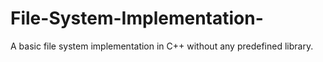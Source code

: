 # File-System-Implementation-
A basic file system implementation in C++ without any predefined library.
